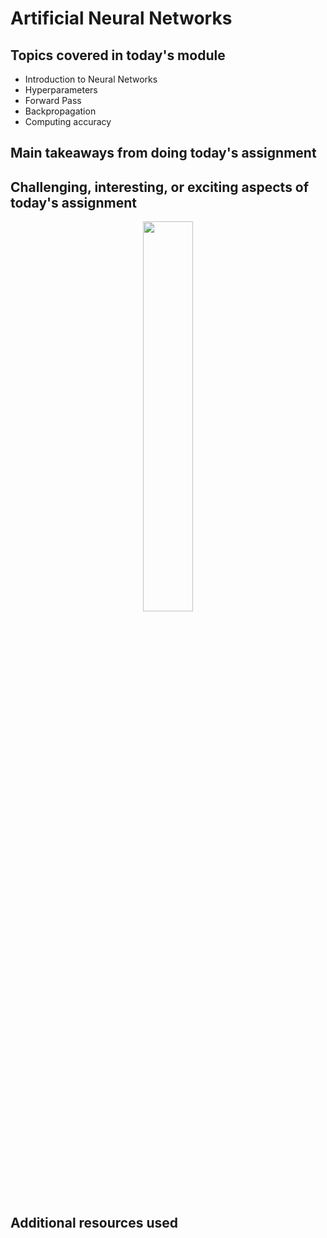 # Artificial Neural Networks

## Topics covered in today's module
* Introduction to Neural Networks
* Hyperparameters
* Forward Pass
* Backpropagation
* Computing accuracy

## Main takeaways from doing today's assignment
<To be filled>

## Challenging, interesting, or exciting aspects of today's assignment
<div align=center><img src="https://miro.medium.com/v2/resize:fit:1400/1*WfERQXN_BtLi1eAh36_mvw.png" width=40% height=40%></div> 

## Additional resources used 
<To be filled>
